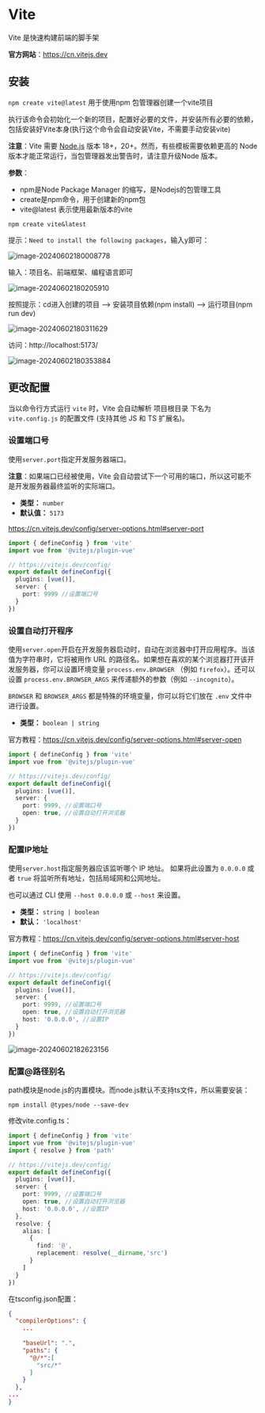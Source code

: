 # Vite

Vite 是快速构建前端的脚手架

**官方网站**：https://cn.vitejs.dev

## 安装

`npm create vite@latest` 用于使用npm 包管理器创建一个vite项目

执行该命令会初始化一个新的项目，配置好必要的文件，并安装所有必要的依赖，包括安装好Vite本身(执行这个命令会自动安装Vite，不需要手动安装vite)

**注意**：Vite 需要 [Node.js](https://nodejs.org/en/) 版本 18+，20+。然而，有些模板需要依赖更高的 Node 版本才能正常运行，当包管理器发出警告时，请注意升级Node 版本。

**参数**：

- npm是Node Package Manager 的缩写，是Nodejs的包管理工具
- create是npm命令，用于创建新的npm包
- vite@latest 表示使用最新版本的vite

```shell
npm create vite&latest
```

提示：`Need to install the following packages`，输入y即可：

![image-20240602180008778](https://cdn.jsdelivr.net/gh/letengzz/tc2/img202406021800495.png)

输入：项目名、前端框架、编程语言即可

![image-20240602180205910](https://cdn.jsdelivr.net/gh/letengzz/tc2/img202406021802111.png)

按照提示：cd进入创建的项目 --> 安装项目依赖(npm install) --> 运行项目(npm run dev)

![image-20240602180311629](https://cdn.jsdelivr.net/gh/letengzz/tc2/img202406021803553.png)

访问：http://localhost:5173/

![image-20240602180353884](https://cdn.jsdelivr.net/gh/letengzz/tc2/img202406021803469.png)

## 更改配置

当以命令行方式运行 `vite` 时，Vite 会自动解析 项目根目录 下名为 `vite.config.js` 的配置文件 (支持其他 JS 和 TS 扩展名)。

### 设置端口号

使用`server.port`指定开发服务器端口。

**注意**：如果端口已经被使用，Vite 会自动尝试下一个可用的端口，所以这可能不是开发服务器最终监听的实际端口。

- **类型：** `number`
- **默认值：** `5173`

https://cn.vitejs.dev/config/server-options.html#server-port

```typescript
import { defineConfig } from 'vite'
import vue from '@vitejs/plugin-vue'

// https://vitejs.dev/config/
export default defineConfig({
  plugins: [vue()],
  server: {
    port: 9999 //设置端口号
  }
})
```

### 设置自动打开程序

使用`server.open`开启在开发服务器启动时，自动在浏览器中打开应用程序。当该值为字符串时，它将被用作 URL 的路径名。如果想在喜欢的某个浏览器打开该开发服务器，你可以设置环境变量 `process.env.BROWSER` （例如 `firefox`）。还可以设置 `process.env.BROWSER_ARGS` 来传递额外的参数（例如 `--incognito`）。

`BROWSER` 和 `BROWSER_ARGS` 都是特殊的环境变量，你可以将它们放在 `.env` 文件中进行设置。

- **类型：** `boolean | string`

官方教程：https://cn.vitejs.dev/config/server-options.html#server-open

```typescript
import { defineConfig } from 'vite'
import vue from '@vitejs/plugin-vue'

// https://vitejs.dev/config/
export default defineConfig({
  plugins: [vue()],
  server: {
    port: 9999, //设置端口号
    open: true, //设置自动打开浏览器
  }
})
```

### 配置IP地址

使用`server.host`指定服务器应该监听哪个 IP 地址。 如果将此设置为 `0.0.0.0` 或者 `true` 将监听所有地址，包括局域网和公网地址。

也可以通过 CLI 使用 `--host 0.0.0.0` 或 `--host` 来设置。

- **类型：** `string | boolean`
- **默认：** `'localhost'`

官方教程：https://cn.vitejs.dev/config/server-options.html#server-host

```typescript
import { defineConfig } from 'vite'
import vue from '@vitejs/plugin-vue'

// https://vitejs.dev/config/
export default defineConfig({
  plugins: [vue()],
  server: {
    port: 9999, //设置端口号
    open: true, //设置自动打开浏览器
    host: '0.0.0.0', //设置IP
  }
})
```

![image-20240602182623156](https://cdn.jsdelivr.net/gh/letengzz/tc2/img202406021826636.png)

### 配置@路径别名

path模块是node.js的内置模块。而node.js默认不支持ts文件，所以需要安装：

```shell
npm install @types/node --save-dev
```

修改vite.config.ts：

```typescript
import { defineConfig } from 'vite'
import vue from '@vitejs/plugin-vue'
import { resolve } from 'path'

// https://vitejs.dev/config/
export default defineConfig({
  plugins: [vue()],
  server: {
    port: 9999, //设置端口号
    open: true, //设置自动打开浏览器
    host: '0.0.0.0', //设置IP
  },
  resolve: {
    alias: [
      {
        find: '@',
        replacement: resolve(__dirname,'src')
      }
    ]
  }
})
```

在tsconfig.json配置：

```json
{
  "compilerOptions": {
	...
  
    "baseUrl": ".",
    "paths": {
      "@/*":[
        "src/*"
      ]
    }
  },
...
}
```

